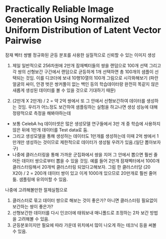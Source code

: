 # Practically Reliable Image Generation Using Normalized Uniform Distribution of Latent Vector Pairwise
잠재 벡터 쌍별 정규화된 균등 분포를 사용한 실질적으로 신뢰할 수 있는 이미지 생성

1. 제일 일반적으로 256차원에 2만개 잠재벡터들의 쌍을 랜덤으로 100개 선택 그리고 각 쌍의 선형보간 구간에서 랜덤으로 균등하게 1개 선택하면 총 100개의 샘플이 선택되는 것임.
이를 디코더에 보내 10행10열의 100개 그림으로 시각화해보기
(파란 얼굴의 싸이, 안경 벗은 쌍커풀이 없는 백인 등의 학습데이터랑 완전히 똑같지 않은 새롭게 생성된 데이터를 볼 수 있을 것으로 기대하기 때문)


2. (2만개 X 2만개) / 2 = 약 2억 쌍에서 또 그 안에서 선형보간하여 데이터를 생성하는 것임.
우리가 어느정도 보간하여 샘플링하는 실험을 하고나면
생성 성능에 대해 정량적으로 측정을 해봐야하는데
- 보통 CelebA hq 데이터셋은 많은 생성모델 연구들에서 3만 개 중 학습에 사용하지 않은 뒤에 1만개 데이터를 Test data로 둠.
- 그리고 생성모델을 통해 생성하는 데이터도 1만개를 생성하는데 이때 2억 쌍에서 1만개만 생성하는 것이므로 제한적으로 데이터가 생성될 우려가 있음.(일단 뽑아보자구)
- 나중에 클러스터링을 통해 가까운 군집화에서 쌍을 지어 그 안에서 뽑으면 훨씬 줄어든 데이터 쌍으로부터 뽑을 수 있을 것임. 예를 들어 2만개 잠재벡터에서 1000개 클러스터링해서 20개씩 클러스터링 되었다고해보자. 그럼 한 클러스터당 (20 X20) / 2 = 200개 데이터 쌍이 있고 이게 1000개 있으므로 20만개로 훨씬 줄어듦. 샘플링에 유의미할 수 있음.

나중에 고려해볼만한 절제실험으로
1. 클러스터로 묶고 데이터 쌍으로 해보는 것이 좋은가? 아니면 클러스터링 필요없이 보간하는 쌍이 좋은가?
2. 선형보간한 데이터를 다시 인코더에 태워보내 매니폴드로 조정하는 2차 보간 방법을 고려해볼 수 있음.
3. 균등분포이지만 필요에 따라 가운데 위치에서 많이 나오게 하는 테크닉 등을 써볼 수 있음.